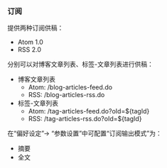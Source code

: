### 订阅 ###
提供两种订阅供稿：
  * Atom 1.0
  * RSS 2.0

分别可以对博客文章列表、标签-文章列表进行供稿：
  * 博客文章列表
    * Atom: /blog-articles-feed.do
    * RSS: /blog-articles-rss.do
  * 标签-文章列表
    * Atom: /tag-articles-feed.do?oId=${tagId}
    * RSS: /tag-articles-rss.do?oId=${tagId}

在“偏好设定”-> “参数设置”中可配置“订阅输出模式”为：
  * 摘要
  * 全文